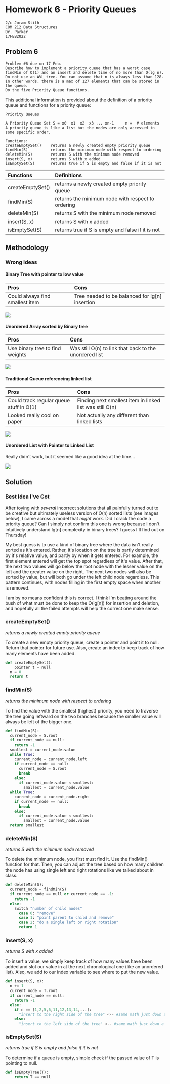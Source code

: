 # Homework 6 - Priority Queues

```
2/c Joram Stith
COM 212 Data Structures
Dr. Parker
17FEB2022
```

## Problem 6

```
Problem #6 due on 17 Feb.
Describe how to implement a priority queue that has a worst case findMin of O(1) and an insert and delete time of no more than O(lg n). Do not use an AVL tree. You can assume that n is always less than 128. In other words, there is a max of 127 elements that can be stored in the queue.
Do the five Priority Queue functions.
```

This additional information is provided about the definition of a priority queue and functions for a priority queue:

```
Priority Queues

A Priority Queue Set S = x0  x1  x2  x3 ... xn-1     n =  # elements
A priority queue is like a list but the nodes are only accessed in
some specific order.

Functions:
createEmptySet()	returns a newly created empty priority queue
findMin(S)   		returns the minimum node with respect to ordering
deleteMin(S)  		returns S with the minimum node removed
insert(S, x)		returns S with x added  
isEmptySet(S)		returns true if S is empty and false if it is not
```

| Functions | Definitions |
|:----------|:------------|
| createEmptySet() | returns a newly created empty priority queue |
| findMin(S) | returns the minimum node with respect to ordering |
| deleteMin(S) | returns S with the minimum node removed |
| insert(S, x) | returns S with x added |
| isEmptySet(S) | returns true if S is empty and false if it is not |

## Methodology

### Wrong Ideas

#### Binary Tree with pointer to low value

| Pros | Cons |
| :------------- | :------------- |
| Could always find smallest item | Tree needed to be balanced for lg[n] insertion |

![](assets/hw5_try1.jpg)

#### Unordered Array sorted by Binary tree

| Pros | Cons |
| :------------- | :------------- |
| Use binary tree to find weights | Was still O(n) to link that back to the unordered list |

![](assets/hw5_try2.jpg)

#### Traditional Queue referencing linked list

| Pros | Cons |
| :------------- | :------------- |
| Could track regular queue stuff in O(1) | Finding next smallest item in linked list was still O(n) |
| Looked really cool on paper | Not actually any different than linked lists |

![](assets/hw5_try3.jpg)

#### Unordered List with Pointer to Linked List

Really didn't work, but it seemed like a good idea at the time...

![](assets/hw5_try4.jpg)

## Solution

### Best Idea I've Got

After toying with *several* incorrect solutions that all painfully turned out to be creative but ultimately useless version of O(n) sorted lists (see images below), I came across a model that *might* work. Did I crack the code a priority queue? Can I simply not confirm this one is wrong because I don't intuitively understand lg[n] complexity in binary trees? I guess I'll find out on Thursday!

My best guess is to use a kind of binary tree where the data isn't really sorted as it's entered. Rather, it's location on the tree is partly determined by it's relative value, and partly by when it gets entered. For example, the first element entered will get the top spot regardless of it's value. After that, the next two values will go below the root node with the lesser value on the left and the greater value on the right. The next two nodes will also be sorted by value, but will both go under the left child node regardless. This pattern continues, with nodes filling in the first empty space when another is removed.

I am by no means confident this is correct. I think I'm beating around the bush of what must be done to keep the O(lg[n]) for insertion and deletion, and hopefully all the failed attempts will help the correct one make sense.

### createEmptySet()

_returns a newly created empty priority queue_

To create a new empty priority queue, create a pointer and point it to null. Return that pointer for future use. Also, create an index to keep track of how many elements have been added.

```python
def createEmptySet():
	pointer t = null
  n = 0
  return t
```

### findMin(S)

_returns the minimum node with respect to ordering_

To find the value with the smallest (highest) priority, you need to traverse the tree going leftward on the two branches because the smaller value will always be left of the bigger one.

```python
def findMin(S):
  current_node = S.root
  if current_node == null:
    return -1
  smallest = current_node.value
  while True:
    current_node = current_node.left
    if current_node == null:
      current_node = S.root
      break
    else:
      if current_node.value < smallest:
        smallest = current_node.value
  while True:
    current_node = current_node.right
    if current_node == null:
      break
    else:
      if current_node.value < smallest:
        smallest = current_node.value
  return smallest
```

### deleteMin(S)

_returns S with the minimum node removed_

To delete the minimum node, you first must find it. Use the findMin() function for that. Then, you can adjust the tree based on how many children the node has using single left and right rotations like we talked about in class.

```python
def deleteMin(S):
  current_node = findMin(S)
  if current_node == null or current_node == -1:
    return -1
  else:
    switch "number of child nodes"
      case 0: "remove"
      case 1: "point parent to child and remove"
      case 2: "do a single left or right rotation"
      return 1
```

### insert(S, x)

_returns S with x added_

To insert a value, we simply keep track of how many values have been added and slot our value in at the next chronological one (like an unordered list). Also, we add to our index variable to see where to put the new value.

```python
def insert(S, x):
  n += 1
  current_node = T.root
  if current_node == null:
    return -1
  else:
    if n == [1,2,5,6,11,12,13,14,...]:
      "insert to the right side of the tree" <-- #same math just down a power of two for each branch to find specific location
    else:
      "insert to the left side of the tree" <-- #same math just down a power of two for each branch to find specific location
```

### isEmptySet(S)

_returns true if S is empty and false if it is not_

To determine if a queue is empty, simple check if the passed value of T is pointing to null.

```python
def isEmptyTree(T):
	return T == null
```
